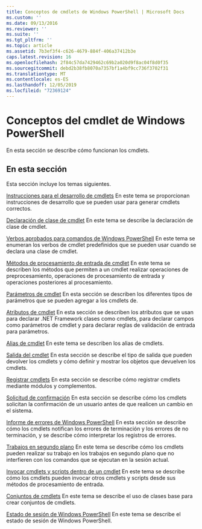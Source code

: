 ```yaml
---
title: Conceptos de cmdlets de Windows PowerShell | Microsoft Docs
ms.custom: ''
ms.date: 09/13/2016
ms.reviewer: ''
ms.suite: ''
ms.tgt_pltfrm: ''
ms.topic: article
ms.assetid: 7b3ef3f4-c626-4679-884f-406a37412b3e
caps.latest.revision: 16
ms.openlocfilehash: 2f84c57da7429462c69b2a020d9f8ac04f8d0f35
ms.sourcegitcommit: debd2b38fb8070a7357bf1a4bf9cc736f3702f31
ms.translationtype: MT
ms.contentlocale: es-ES
ms.lasthandoff: 12/05/2019
ms.locfileid: "72369124"
---
```

# <a name="windows-powershell-cmdlet-concepts"></a>Conceptos del cmdlet de Windows PowerShell

En esta sección se describe cómo funcionan los cmdlets.

## <a name="in-this-section"></a>En esta sección

Esta sección incluye los temas siguientes.

[Instrucciones para el desarrollo de cmdlets](./cmdlet-development-guidelines.md) En este tema se proporcionan instrucciones de desarrollo que se pueden usar para generar cmdlets correctos.

[Declaración de clase de cmdlet](./cmdlet-class-declaration.md) En este tema se describe la declaración de clase de cmdlet.

[Verbos aprobados para comandos de Windows PowerShell](./approved-verbs-for-windows-powershell-commands.md) En este tema se enumeran los verbos de cmdlet predefinidos que se pueden usar cuando se declara una clase de cmdlet.

[Métodos de procesamiento de entrada de cmdlet](./cmdlet-input-processing-methods.md) En este tema se describen los métodos que permiten a un cmdlet realizar operaciones de preprocesamiento, operaciones de procesamiento de entrada y operaciones posteriores al procesamiento.

[Parámetros de cmdlet](./cmdlet-parameters.md) En esta sección se describen los diferentes tipos de parámetros que se pueden agregar a los cmdlets de.

[Atributos de cmdlet](./cmdlet-attributes.md) En esta sección se describen los atributos que se usan para declarar .NET Framework clases como cmdlets, para declarar campos como parámetros de cmdlet y para declarar reglas de validación de entrada para parámetros.

[Alias de cmdlet](./cmdlet-aliases.md) En este tema se describen los alias de cmdlets.

[Salida del cmdlet](./cmdlet-output.md) En esta sección se describe el tipo de salida que pueden devolver los cmdlets y cómo definir y mostrar los objetos que devuelven los cmdlets.

[Registrar cmdlets](./modules-and-snap-ins.md) En esta sección se describe cómo registrar cmdlets mediante módulos y complementos.

[Solicitud de confirmación](./requesting-confirmation-from-cmdlets.md) En esta sección se describe cómo los cmdlets solicitan la confirmación de un usuario antes de que realicen un cambio en el sistema.

[Informe de errores de Windows PowerShell](./error-reporting-concepts.md) En esta sección se describe cómo los cmdlets notifican los errores de terminación y los errores de no terminación, y se describe cómo interpretar los registros de errores.

[Trabajos en segundo plano](./background-jobs.md) En este tema se describe cómo los cmdlets pueden realizar su trabajo en los trabajos en segundo plano que no interfieren con los comandos que se ejecutan en la sesión actual.

[Invocar cmdlets y scripts dentro de un cmdlet](./invoking-cmdlets-and-scripts-within-a-cmdlet.md) En este tema se describe cómo los cmdlets pueden invocar otros cmdlets y scripts desde sus métodos de procesamiento de entrada.

[Conjuntos de cmdlets](./cmdlet-sets.md) En este tema se describe el uso de clases base para crear conjuntos de cmdlets.

[Estado de sesión de Windows PowerShell](./windows-powershell-session-state.md) En este tema se describe el estado de sesión de Windows PowerShell.
